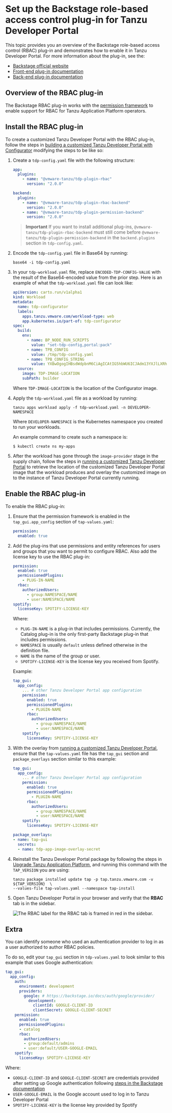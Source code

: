 # Set up the Backstage role-based access control plug-in for Tanzu Developer Portal

This topic provides you an overview of the Backstage role-based access control (RBAC) plug-in and
demonstrates how to enable it in Tanzu Developer Portal. For more information about the plug-in, see
the:

- [Backstage official website](https://backstage.spotify.com/marketplace/spotify/plugin/rbac/)
- [Front-end plug-in documentation](https://www.npmjs.com/package/@spotify/backstage-plugin-rbac)
- [Back-end plug-in documentation](https://www.npmjs.com/package/@spotify/backstage-plugin-rbac-backend)

## <a id='rbac-overview'></a> Overview of the RBAC plug-in

The Backstage RBAC plug-in works with the [permission framework](set-up-tap-gui-prmssn-frmwrk.hbs.md)
to enable support for RBAC for Tanzu Application Platform operators.

## <a id='install-rbac'></a> Install the RBAC plug-in

To create a customized Tanzu Developer Portal with the RBAC plug-in, follow the steps in
[building a customized Tanzu Developer Portal with Configurator](../configurator/building.hbs.md)
modifying the steps to be like so:

1. Create a `tdp-config.yaml` file with the following structure:

    ```yaml
    app:
      plugins:
        - name: "@vmware-tanzu/tdp-plugin-rbac"
          version: "2.0.0"

    backend:
      plugins:
        - name: "@vmware-tanzu/tdp-plugin-rbac-backend"
          version: "2.0.0"
        - name: "@vmware-tanzu/tdp-plugin-permission-backend"
          version: "2.0.0"
    ```

    > **Important** If you want to install additional plug-ins, `@vmware-tanzu/tdp-plugin-rbac-backend`
    > must still come before `@vmware-tanzu/tdp-plugin-permission-backend` in the `backend.plugins`
    > section in `tdp-config.yaml`.

1. Encode the `tdp-config.yaml` file in Base64 by running:

    ```console
    base64 -i tdp-config.yaml
    ```

1. In your `tdp-workload.yaml` file, replace `ENCODED-TDP-CONFIG-VALUE` with the result of the
   Base64-encoded value from the prior step. Here is an example of what the `tdp-workload.yaml` file
   can look like:

    ```yaml
    apiVersion: carto.run/v1alpha1
    kind: Workload
    metadata:
      name: tdp-configurator
      labels:
        apps.tanzu.vmware.com/workload-type: web
        app.kubernetes.io/part-of: tdp-configurator
    spec:
      build:
        env:
          - name: BP_NODE_RUN_SCRIPTS
            value: "set-tdp-config,portal:pack"
          - name: TPB_CONFIG
            value: /tmp/tdp-config.yaml
          - name: TPB_CONFIG_STRING
            value: YXBwOgogIHBsdWdpbnM6CiAgICAtIG5hbWU6ICJAdm13YXJlLXRhbnp1L3RkcC1wbHVnaW4tcmJhYyIKICAgICAgdmVyc2lvbjogIjIuMC4wIgoKYmFja2VuZDoKICBwbHVnaW5zOgogICAgLSBuYW1lOiAiQHZtd2FyZS10YW56dS90ZHAtcGx1Z2luLXJiYWMtYmFja2VuZCIKICAgICAgdmVyc2lvbjogIjIuMC4wIgogICAgLSBuYW1lOiAiQHZtd2FyZS10YW56dS90ZHAtcGx1Z2luLXBlcm1pc3Npb24tYmFja2VuZCIKICAgICAgdmVyc2lvbjogIjIuMC4wIgo=
      source:
        image: TDP-IMAGE-LOCATION
        subPath: builder
    ```

    Where `TDP-IMAGE-LOCATION` is the location of the Configurator image.

1. Apply the `tdp-workload.yaml` file as a workload by running:

    ```console
    tanzu apps workload apply -f tdp-workload.yaml -n DEVELOPER-NAMESPACE
    ```

    Where `DEVELOPER-NAMESPACE` is the Kubernetes namespace you created to run your workloads.

    An example command to create such a namespace is:

    ```console
    $ kubectl create ns my-apps
    ```

1. After the workload has gone through the `image-provider` stage in the supply chain, follow the
   steps in [running a customized Tanzu Developer Portal](../configurator/running.hbs.md) to
   retrieve the location of the customized Tanzu Developer Portal image that the workload produces
   and overlay the customized image on to the instance of Tanzu Developer Portal currently running.

## <a id='enable-rbac'></a> Enable the RBAC plug-in

To enable the RBAC plug-in:

1. Ensure that the permission framework is enabled in the `tap_gui.app_config` section of
   `tap-values.yaml`:

    ```yaml
    permission:
      enabled: true
    ```

1. Add the plug-ins that use permissions and entity references for users and groups that you want to
   permit to configure RBAC. Also add the license key to use the RBAC plug-in:

    ```yaml
    permission:
      enabled: true
      permissionedPlugins:
        - PLUG-IN-NAME
      rbac:
        authorizedUsers:
          - group:NAMESPACE/NAME
          - user:NAMESPACE/NAME
    spotify:
      licenseKey: SPOTIFY-LICENSE-KEY
    ```

    Where:

    - `PLUG-IN-NAME` is a plug-in that includes permissions. Currently, the Catalog plug-in is the
      only first-party Backstage plug-in that includes permissions.
    - `NAMESPACE` is usually `default` unless defined otherwise in the definition file.
    - `NAME` is the name of the group or user.
    - `SPOTIFY-LICENSE-KEY` is the license key you received from Spotify.

   Example:

    ```yaml
    tap_gui:
      app_config:
        ... # other Tanzu Developer Portal app configuration
        permission:
          enabled: true
          permissionedPlugins:
            - PLUGIN-NAME
          rbac:
            authorizedUsers:
              - group:NAMESPACE/NAME
              - user:NAMESPACE/NAME
        spotify:
          licenseKey: SPOTIFY-LICENSE-KEY
    ```

1. With the overlay from [running a customized Tanzu Developer Portal](../configurator/running.hbs.md),
   ensure that the `tap-values.yaml` file has the `tap_gui` section and `package_overlays` section
   similar to this example:

    ```yaml
    tap_gui:
      app_config:
        ... # other Tanzu Developer Portal app configuration
        permission:
          enabled: true
          permissionedPlugins:
            - PLUGIN-NAME
          rbac:
            authorizedUsers:
              - group:NAMESPACE/NAME
              - user:NAMESPACE/NAME
        spotify:
          licenseKey: SPOTIFY-LICENSE-KEY

    package_overlays:
    - name: tap-gui
      secrets:
      - name: tdp-app-image-overlay-secret
    ```

1. Reinstall the Tanzu Developer Portal package by following the steps in
   [Upgrade Tanzu Application Platform](../../upgrading.hbs.md), and running this command with the
   `TAP_VERSION` you are using:

   ```console
   tanzu package installed update tap -p tap.tanzu.vmware.com -v ${TAP_VERSION}  \
   --values-file tap-values.yaml --namespace tap-install
   ```

1. Open Tanzu Developer Portal in your browser and verify that the **RBAC** tab is in the sidebar.

   ![The RBAC label for the RBAC tab is framed in red in the sidebar.](../images/backstage-rbac-plugin.png)

## <a id='extra'></a> Extra

You can identify someone who used an authentication provider to log in as a user authorized to author
RBAC policies.

To do so, edit your `tap_gui` section in `tdp-values.yaml` to look similar to this example that uses
Google authentication:

```yaml
tap_gui:
  app_config:
    auth:
      environment: development
      providers:
        google: # https://backstage.io/docs/auth/google/provider/
          development:
            clientId: GOOGLE-CLIENT-ID
            clientSecret: GOOGLE-CLIENT-SECRET
    permission:
      enabled: true
      permissionedPlugins:
      - catalog
      rbac:
        authorizedUsers:
        - group:default/admins
        - user:default/USER-GOOGLE-EMAIL
    spotify:
      licenseKey: SPOTIFY-LICENSE-KEY
```

Where:

- `GOOGLE-CLIENT-ID` and `GOOGLE-CLIENT-SECRET` are credentials provided after setting up Google
  authentication following [steps in the Backstage documentation](https://backstage.io/docs/auth/google/provider/)
- `USER-GOOGLE-EMAIL` is the Google account used to log in to Tanzu Developer Portal
- `SPOTIFY-LICENSE-KEY` is the license key provided by Spotify
